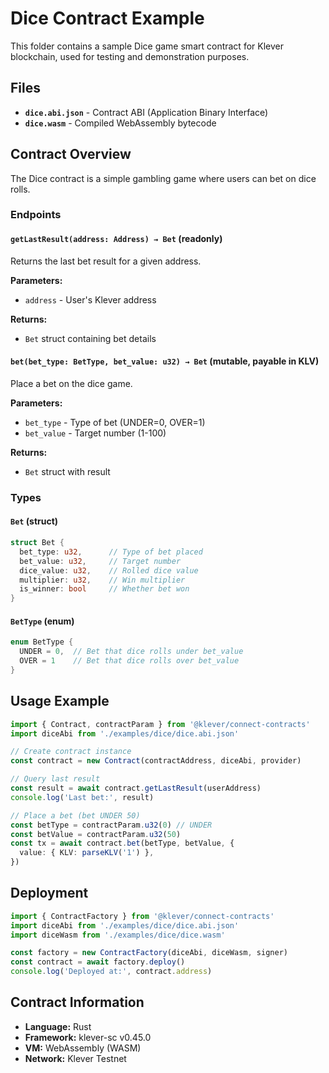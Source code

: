 # Dice Contract Example

This folder contains a sample Dice game smart contract for Klever blockchain, used for testing and demonstration purposes.

## Files

- **`dice.abi.json`** - Contract ABI (Application Binary Interface)
- **`dice.wasm`** - Compiled WebAssembly bytecode

## Contract Overview

The Dice contract is a simple gambling game where users can bet on dice rolls.

### Endpoints

#### `getLastResult(address: Address) → Bet` (readonly)

Returns the last bet result for a given address.

**Parameters:**

- `address` - User's Klever address

**Returns:**

- `Bet` struct containing bet details

#### `bet(bet_type: BetType, bet_value: u32) → Bet` (mutable, payable in KLV)

Place a bet on the dice game.

**Parameters:**

- `bet_type` - Type of bet (UNDER=0, OVER=1)
- `bet_value` - Target number (1-100)

**Returns:**

- `Bet` struct with result

### Types

#### `Bet` (struct)

```rust
struct Bet {
  bet_type: u32,      // Type of bet placed
  bet_value: u32,     // Target number
  dice_value: u32,    // Rolled dice value
  multiplier: u32,    // Win multiplier
  is_winner: bool     // Whether bet won
}
```

#### `BetType` (enum)

```rust
enum BetType {
  UNDER = 0,  // Bet that dice rolls under bet_value
  OVER = 1    // Bet that dice rolls over bet_value
}
```

## Usage Example

```typescript
import { Contract, contractParam } from '@klever/connect-contracts'
import diceAbi from './examples/dice/dice.abi.json'

// Create contract instance
const contract = new Contract(contractAddress, diceAbi, provider)

// Query last result
const result = await contract.getLastResult(userAddress)
console.log('Last bet:', result)

// Place a bet (bet UNDER 50)
const betType = contractParam.u32(0) // UNDER
const betValue = contractParam.u32(50)
const tx = await contract.bet(betType, betValue, {
  value: { KLV: parseKLV('1') },
})
```

## Deployment

```typescript
import { ContractFactory } from '@klever/connect-contracts'
import diceAbi from './examples/dice/dice.abi.json'
import diceWasm from './examples/dice/dice.wasm'

const factory = new ContractFactory(diceAbi, diceWasm, signer)
const contract = await factory.deploy()
console.log('Deployed at:', contract.address)
```

## Contract Information

- **Language:** Rust
- **Framework:** klever-sc v0.45.0
- **VM:** WebAssembly (WASM)
- **Network:** Klever Testnet
